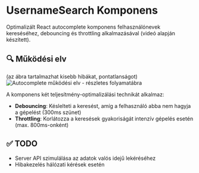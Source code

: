 # UsernameSearch Komponens

Optimalizált React autocomplete komponens felhasználónevek kereséséhez, debouncing és throttling alkalmazásával (videó alapján készített).

## 🔍 Működési elv

(az ábra tartalmazhat kisebb hibákat, pontatlanságot)
![Autocomplete működési elv - részletes folyamatábra](https://i.imgur.com/n5ceT5z.png)

A komponens két teljesítmény-optimalizálási technikát alkalmaz:

- **Debouncing**: Késlelteti a keresést, amíg a felhasználó abba nem hagyja a gépelést (300ms szünet)
- **Throttling**: Korlátozza a keresések gyakoriságát intenzív gépelés esetén (max. 800ms-onként)


## ✅ TODO

- Server API szimulálása az adatok valós idejű lekéréséhez
- Hibakezelés hálózati kérések esetén


